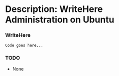 # Description: WriteHere Administration on Ubuntu

### WriteHere
```
Code goes here...
```

### TODO
- None
